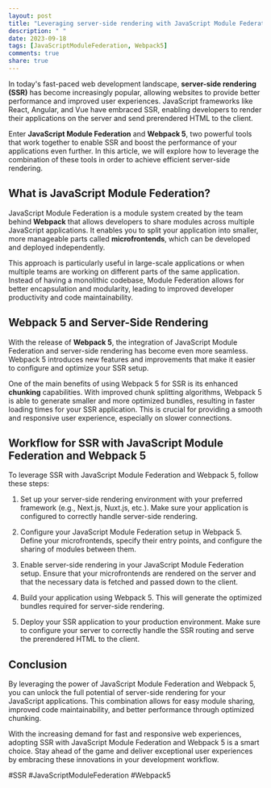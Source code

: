 ```yaml
---
layout: post
title: "Leveraging server-side rendering with JavaScript Module Federation and Webpack 5"
description: " "
date: 2023-09-18
tags: [JavaScriptModuleFederation, Webpack5]
comments: true
share: true
---
```


In today's fast-paced web development landscape, **server-side rendering (SSR)** has become increasingly popular, allowing websites to provide better performance and improved user experiences. JavaScript frameworks like React, Angular, and Vue have embraced SSR, enabling developers to render their applications on the server and send prerendered HTML to the client.

Enter **JavaScript Module Federation** and **Webpack 5**, two powerful tools that work together to enable SSR and boost the performance of your applications even further. In this article, we will explore how to leverage the combination of these tools in order to achieve efficient server-side rendering.

## What is JavaScript Module Federation?

JavaScript Module Federation is a module system created by the team behind **Webpack** that allows developers to share modules across multiple JavaScript applications. It enables you to split your application into smaller, more manageable parts called **microfrontends**, which can be developed and deployed independently.

This approach is particularly useful in large-scale applications or when multiple teams are working on different parts of the same application. Instead of having a monolithic codebase, Module Federation allows for better encapsulation and modularity, leading to improved developer productivity and code maintainability.

## Webpack 5 and Server-Side Rendering

With the release of **Webpack 5**, the integration of JavaScript Module Federation and server-side rendering has become even more seamless. Webpack 5 introduces new features and improvements that make it easier to configure and optimize your SSR setup.

One of the main benefits of using Webpack 5 for SSR is its enhanced **chunking** capabilities. With improved chunk splitting algorithms, Webpack 5 is able to generate smaller and more optimized bundles, resulting in faster loading times for your SSR application. This is crucial for providing a smooth and responsive user experience, especially on slower connections.

## Workflow for SSR with JavaScript Module Federation and Webpack 5

To leverage SSR with JavaScript Module Federation and Webpack 5, follow these steps:

1. Set up your server-side rendering environment with your preferred framework (e.g., Next.js, Nuxt.js, etc.). Make sure your application is configured to correctly handle server-side rendering.

2. Configure your JavaScript Module Federation setup in Webpack 5. Define your microfrontends, specify their entry points, and configure the sharing of modules between them.

3. Enable server-side rendering in your JavaScript Module Federation setup. Ensure that your microfrontends are rendered on the server and that the necessary data is fetched and passed down to the client.

4. Build your application using Webpack 5. This will generate the optimized bundles required for server-side rendering.

5. Deploy your SSR application to your production environment. Make sure to configure your server to correctly handle the SSR routing and serve the prerendered HTML to the client.

## Conclusion

By leveraging the power of JavaScript Module Federation and Webpack 5, you can unlock the full potential of server-side rendering for your JavaScript applications. This combination allows for easy module sharing, improved code maintainability, and better performance through optimized chunking.

With the increasing demand for fast and responsive web experiences, adopting SSR with JavaScript Module Federation and Webpack 5 is a smart choice. Stay ahead of the game and deliver exceptional user experiences by embracing these innovations in your development workflow.

\#SSR #JavaScriptModuleFederation #Webpack5
